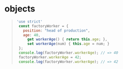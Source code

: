 # objects


> ```javascript
> 'use strict'
>  const factoryWorker = {
>    position: "head of production",
>    age: 40,
>      get workerAge() { return this.age; },
>      set workerAge(num) { this.age = num; }
>  };
>  console.log(factoryWorker.workerAge); // => 40
>  factoryWorker.workerAge = 42;
>  console.log(factoryWorker.workerAge); // => 42
> ```  
  





